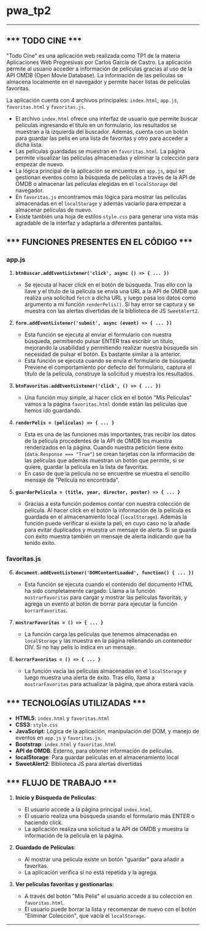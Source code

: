 # pwa_tp2
**********************************************************
## *** TODO CINE ***
"Todo Cine" es una aplicación web realizada como TP1 de la materia Aplicaciones Web Progresivas por Carlos García de Castro. La aplicación permite al usuario acceder a información de películas gracias al uso de la API OMDB (Open Movie Database). La información de las películas se almacena localmente en el navegador y permite hacer listas de películas favoritas.

La aplicación cuenta con 4 archivos principales: `index.html`, `app.js`, `favoritas.html` y `favoritas.js`.

- El archivo `index.html` ofrece una interfaz de usuario que permite buscar películas ingresando el título en un formulario, los resultados se muestran a la izquierda del buscador. Además, cuenta con un botón para guardar las pelis en una lista de favoritas y otro para acceder a dicha lista.
- Las películas guardadas se muestran en `favoritas.html`. La página permite visualizar las películas almacenadas y eliminar la colección para empezar de nuevo.
- La lógica principal de la aplicación se encuentra en `app.js`, aquí se gestionan eventos como la búsqueda de películas a través de la API de OMDB o almacenar las películas elegidas en el `localStorage` del navegador.
- En `favoritas.js` encontramos más lógica para mostrar las películas almacenadas en el `localStorage` y además vaciarlo para empezar a almacenar películas de nuevo.
- Existe también una hoja de estilos `style.css` para generar una vista más agradable de la interfaz y adaptarla a diferentes pantallas.

## *** FUNCIONES PRESENTES EN EL CÓDIGO ***
### app.js
1. **`btnBuscar.addEventListener('click', async () => { ... })`**
   - Se ejecuta al hacer click en el botón de búsqueda. Tras ello con la llave y el título de la película se envía una URL a la API de OMDB que realiza una solicitud `fetch` a dicha URL y luego pasa los datos como argumento a mi función `renderPelis()`. Si hay error se captura y se muestra con las alertas divertidas de la biblioteca de JS `SweetAlert2`.

2. **`form.addEventListener('submit', async (event) => { ... })`**
   - Esta función se ejecuta al enviar el formulario con nuestra búsqueda, permitiendo pulsar ENTER tras escribir un título, mejorando la usabilidad y permitiendo realizar nuestra búsqueda sin necesidad de pulsar el botón. Es bastante similar a la anterior.
   - Esta función se ejecuta cuando se envía el formulario de búsqueda. Previene el comportamiento por defecto del formulario, captura el título de la película, construye la solicitud y muestra los resultados.

3. **`btnFavoritas.addEventListener('click', () => { ... })`**
   - Una función muy simple, al hacer click en el botón "Mis Películas" vamos a la página `favoritas.html` donde están las películas que hemos ido guardando.

4. **`renderPelis = (peliculas) => { ... }`**
   - Esta es una de las funciones más importantes, tras recibir los datos de la película procedentes de la API de OMDB los muestra renderizados en la página. Cuando nuestra petición tiene éxito (`data.Response === "True"`) se crean tarjetas con la información de las películas que además muestran un botón que permite, si se quiere, guardar la película en la lista de favoritas.
   - En caso de que la película no se encuentre se muestra el sencillo mensaje de "Película no encontrada".

5. **`guardarPelicula = (title, year, director, poster) => { ... }`**
   - Gracias a esta función podemos contar con nuestra colección de película. Al hacer click en el botón la información de la película es guardada en el almacenamiento local (`localStorage`). Además la función puede verificar si existe la peli, en cuyo caso no la añade para evitar duplicados y muestra un mensaje de alerta. Si se guarda con éxito muestra también un mensaje de alerta indicando que ha tenido éxito.

### favoritas.js
6. **`document.addEventListener('DOMContentLoaded', function() { ... })`**
   - Esta función se ejecuta cuando el contenido del documento HTML ha sido completamente cargado. Llama a la función `mostrarFavoritas` para cargar y mostrar las películas favoritas, y agrega un evento al botón de borrar para ejecutar la función `borrarFavoritas`.

7. **`mostrarFavoritas = () => { ... }`**
   - La función carga las películas que tenemos almacenadas en `localStorage` y las muestra en la página rellenando un contenedor DIV. Si no hay pelis lo indica en un mensaje.

8. **`borrarFavoritas = () => { ... }`**
   - La función vacía las películas almacenadas en el `localStorage` y luego muestra una alerta de éxito. Tras ello, llama a `mostrarFavoritas` para actualizar la página, que ahora estará vacía.

## *** TECNOLOGÍAS UTILIZADAS ***
- **HTML5**: `index.html` y `favoritas.html`
- **CSS3**: `style.css`
- **JavaScript**: Lógica de la aplicación, manipulación del DOM, y manejo de eventos en `app.js` y `favoritas.js`.
- **Bootstrap**: `index.html` y `favoritas.html`
- **API de OMDB**: Externo, para obtener información de películas.
- **localStorage**: Para guardar películas en el almacenamiento local
- **SweetAlert2**: Biblioteca JS para alertas divertidas

## *** FLUJO DE TRABAJO ***
1. **Inicio y Búsqueda de Películas**:
   - El usuario accede a la página principal `index.html`.
   - El usuario realiza una búsqueda usando el formulario más ENTER o haciendo click.
   - La aplicación realiza una solicitud a la API de OMDB y muestra la información de la película en la página.

2. **Guardado de Películas**:
   - Al mostrar una película existe un botón "guardar" para añadir a favoritas.
   - La aplicación verifica si no está repetida y la agrega.

3. **Ver películas favoritas y gestionarlas**:
   - A través del botón "Mis Pelis" el usuario accede a su colección en `favoritas.html`.
   - El usuario puede borrar la lista y recomenzar de nuevo con el botón "Eliminar Colección", que vacía el `localStorage`.
**********************************************************
